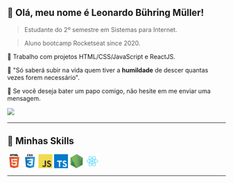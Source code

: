 ## 💜 Olá, meu nome é <strong>Leonardo Bühring Müller!</strong>

> Estudante do 2º semestre em Sistemas para Internet.

> Aluno bootcamp Rocketseat since 2020.


🔭 Trabalho com projetos HTML/CSS/JavaScript e ReactJS.

💬 "Só saberá subir na vida quem tiver a <strong>humildade</strong> de descer quantas vezes forem necessário".

<p align="left">
  💌 Se você deseja bater um papo comigo, não hesite em me enviar uma mensagem.
</p>

<p align="left">
  
  <a href="https://www.linkedin.com/in/leonardo-m%C3%BCller-695869197/" alt="Linkedin">
    <img src="https://img.shields.io/badge/-Linkedin-1C1C1C?style=for-the-badge&logo=Linkedin&logoColor=00FFFF&link=https://www.linkedin.com/in/leonardomuller"/>
  </a>
  
</p>

----

## 🚀 Minhas Skills

<code><img height="32" src="https://raw.githubusercontent.com/github/explore/80688e429a7d4ef2fca1e82350fe8e3517d3494d/topics/html/html.png" alt="HTML5"/></code>
<code><img height="32" src="https://raw.githubusercontent.com/github/explore/80688e429a7d4ef2fca1e82350fe8e3517d3494d/topics/css/css.png" alt="CSS"/></code>
<code><img height="32" src="https://raw.githubusercontent.com/github/explore/80688e429a7d4ef2fca1e82350fe8e3517d3494d/topics/javascript/javascript.png" alt="Javascript"/></code>
<code><img height="32" src="https://raw.githubusercontent.com/github/explore/80688e429a7d4ef2fca1e82350fe8e3517d3494d/topics/typescript/typescript.png" alt="Typescript"/></code>
<code><img height="32" src="https://raw.githubusercontent.com/github/explore/80688e429a7d4ef2fca1e82350fe8e3517d3494d/topics/nodejs/nodejs.png" alt="Nodejs"/></code>
<code><img height="32" src="https://raw.githubusercontent.com/github/explore/80688e429a7d4ef2fca1e82350fe8e3517d3494d/topics/react/react.png" alt="React"/></code>

---
